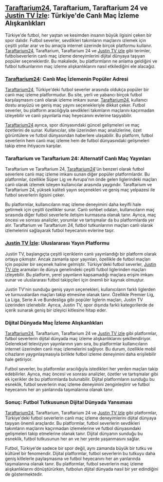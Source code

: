 ## [Taraftarium24](https://mondialar.com/), Taraftarium, Taraftarium 24 ve [Justin TV İzle](https://mondialar.com/): Türkiye'de Canlı Maç İzleme Alışkanlıkları

Türkiye'de futbol, her yaştan ve kesimden insanın büyük ilgisini çeken bir spor dalıdır. Futbol severler, sevdikleri takımların maçlarını izlemek için çeşitli yollar arar ve bu amaçla internet üzerinde birçok platformu kullanır. [Taraftarium24](https://mondialar.com/), Taraftarium, Taraftarium 24 ve [Justin TV izle](https://mondialar.com/) gibi terimler, futbolseverlerin canlı maç izleme deneyimlerini dijital dünyaya taşıyan popüler seçeneklerdir. Bu makalede, bu platformların ne anlama geldiğini ve futbol tutkunlarının maç izleme alışkanlıklarını nasıl etkilediğini ele alacağız.

### [Taraftarium24](https://mondialar.com/): Canlı Maç İzlemenin Popüler Adresi

[Taraftarium24](https://mondialar.com/), Türkiye'deki futbol severler arasında oldukça popüler bir canlı maç izleme platformudur. Bu site, yerli ve yabancı birçok futbol karşılaşmasını canlı olarak izleme imkanı sunar. [Taraftarium24](https://mondialar.com/), kullanıcı dostu arayüzü ve geniş maç yayını seçenekleriyle dikkat çeker. Futbol severler, bu platform aracılığıyla sevdikleri takımların maçlarını kaçırmadan izleyebilir ve canlı yayınlarla maç heyecanını evlerine taşıyabilir.

[Taraftarium24](https://mondialar.com/) ayrıca, spor dünyasındaki güncel gelişmeleri ve maç özetlerini de sunar. Kullanıcılar, site üzerinden maç analizlerine, özet görüntülere ve futbol dünyasından haberlere ulaşabilir. Bu platform, futbol severlerin hem canlı maç izleme hem de futbol dünyasındaki gelişmeleri takip etme ihtiyacını karşılar.

### Taraftarium ve Taraftarium 24: Alternatif Canlı Maç Yayınları

Taraftarium ve Taraftarium 24, [Taraftarium24](https://mondialar.com/)'ün benzeri olarak futbol severlere canlı maç izleme imkanı sunan diğer popüler platformlardır. Bu platformlar, özellikle Süper Lig ve Avrupa'nın önde gelen liglerindeki maçları canlı olarak izlemek isteyen kullanıcılar arasında yaygındır. Taraftarium ve Taraftarium 24, yüksek kaliteli yayın seçenekleri ve geniş maç yelpazesi ile futbol severlerin ilgisini çeker.

Bu platformlar, kullanıcıların maç izleme deneyimini daha keyifli hale getirmek için çeşitli özellikler sunar. Canlı sohbet odaları, kullanıcıların maç sırasında diğer futbol severlerle iletişim kurmasına olanak tanır. Ayrıca, maç öncesi ve sonrası analizler, yorumlar ve tartışmalar da bu platformlarda yer alır. Taraftarium ve Taraftarium 24, futbol tutkunlarının maçları canlı olarak izlemelerini sağlayarak futbol heyecanını evlerine taşır.

### [Justin TV İzle](https://mondialar.com/): Uluslararası Yayın Platformu

Justin TV, başlangıçta çeşitli içeriklerin canlı yayınlandığı bir platform olarak ortaya çıkmıştır. Ancak zamanla spor yayınları, özellikle de futbol maçları için popüler bir seçenek haline gelmiştir. Türkiye'deki futbol severler, [Justin TV izle](https://mondialar.com/) aramaları ile dünya genelindeki çeşitli futbol liglerinden maçları izleyebilir. Bu platform, yerel yayınların kapsamadığı maçlara erişim imkanı sunar ve uluslararası futbol takipçileri için önemli bir kaynak olmuştur.

Justin TV'nin sunduğu geniş yayın seçenekleri, kullanıcıların farklı liglerden ve turnuvalardan maçları takip etmesine olanak tanır. Özellikle Premier Lig, La Liga, Serie A ve Bundesliga gibi popüler liglerin maçları, Justin TV üzerinden izlenebilir. Ayrıca, Justin TV, spor dışında farklı kategorilerde de içerik sunarak geniş bir izleyici kitlesine hitap eder.

### Dijital Dünyada Maç İzleme Alışkanlıkları

[Taraftarium24](https://mondialar.com/), Taraftarium, Taraftarium 24 ve [Justin TV izle](https://mondialar.com/) gibi platformlar, futbol severlerin dijital dünyada maç izleme alışkanlıklarını şekillendiriyor. Geleneksel televizyon yayınlarının yanı sıra, bu platformlar kullanıcıların internet üzerinden canlı maç izlemelerini sağlıyor. Bu durum, özellikle mobil cihazların yaygınlaşmasıyla birlikte futbol izleme deneyimini daha erişilebilir hale getiriyor.

Futbol severler, bu platformlar aracılığıyla istedikleri her yerden maçları takip edebilirler. Ayrıca, maç öncesi ve sonrası analizler, özetler ve tartışmalar gibi ek içerikler de bu platformlarda bulunabilir. Dijital platformların sunduğu bu esneklik, futbol severlerin maç izleme deneyimini zenginleştirir ve futbol heyecanını her an yanlarında taşımalarına olanak tanır.

### Sonuç: Futbol Tutkusunun Dijital Dünyada Yansıması

[Taraftarium24](https://mondialar.com/), Taraftarium, Taraftarium 24 ve [Justin TV izle](https://mondialar.com/) gibi platformlar, Türkiye'deki futbol severlerin canlı maç izleme deneyimlerini dijital dünyaya taşıyan önemli araçlardır. Bu platformlar, futbol severlerin sevdikleri takımların maçlarını kaçırmadan izlemelerine ve futbol dünyasındaki gelişmeleri takip etmelerine olanak tanır. Dijital dünyanın sunduğu bu esneklik, futbol tutkusunun her an ve her yerde yaşanmasını sağlar.

Futbol, Türkiye'de sadece bir spor değil, aynı zamanda büyük bir tutku ve kültürel bir fenomendir. Dijital platformlar, futbol severlerin bu tutkuyu daha geniş kitlelerle paylaşmasına ve futbol heyecanını her an yanlarında taşımalarına olanak tanır. Bu platformlar, futbol severlerin maç izleme alışkanlıklarını dönüştürürken, futbolun dijital dünyada nasıl bir yer edindiğini de göstermektedir.
